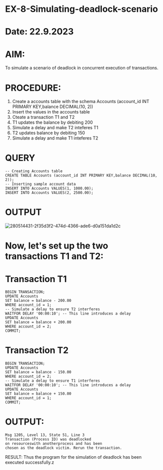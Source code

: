 # EX-8-Simulating-deadlock-scenario
# Date: 22.9.2023

# AIM:

To simulate a scenario of deadlock in concurrent execution of transactions.

# PROCEDURE:

  1. Create a accounts table with the schema Accounts (account_id INT PRIMARY KEY,balance DECIMAL(10, 2))
  2. Insert the values in the accounts table
  3. Cteate a transaction T1 and T2
  4.  T1 updates the balance by debiting 200
  5.  Simulate a delay and make T2 inteferes T1
  6.  T2 updates balance by debiting 150
  7.  Simulate a delay and make T1 inteferes T2

# QUERY
```
-- Creating Accounts table
CREATE TABLE Accounts (account_id INT PRIMARY KEY,balance DECIMAL(10, 2));
-- Inserting sample account data
INSERT INTO Accounts VALUES(1, 1000.00);
INSERT INTO Accounts VALUES(2, 2500.00);
```
# OUTPUT

![280514431-2f35d3f2-474d-4366-ade6-d0a151da1d2c](https://github.com/prithviraj5703/EX-8-Simulating-deadlock-scenario/assets/121418418/5e82a78a-fb5f-4d75-ae1e-01f331754934)


# Now, let's set up the two transactions T1 and T2:

# Transaction T1
```
BEGIN TRANSACTION;
UPDATE Accounts
SET balance = balance - 200.00
WHERE account_id = 1;
-- Simulate a delay to ensure T2 interferes
WAITFOR DELAY '00:00:10'; -- This line introduces a delay
UPDATE Accounts
SET balance = balance + 200.00
WHERE account_id = 2;
COMMIT;
```
# Transaction T2
```
BEGIN TRANSACTION;
UPDATE Accounts
SET balance = balance - 150.00
WHERE account_id = 2;
-- Simulate a delay to ensure T1 interferes
WAITFOR DELAY '00:00:10'; -- This line introduces a delay
UPDATE Accounts
SET balance = balance + 150.00
WHERE account_id = 1;
COMMIT;
```
# OUTPUT:
```
Msg 1205, Level 13, State 51, Line 3
Transaction (Process ID) was deadlocked
on resourceswith anotherprocess and has been
chosen as the deadlock victim. Rerun the transaction.
```
RESULT:
Thus the program for the simulation of deadlock has been executed successfully.z
